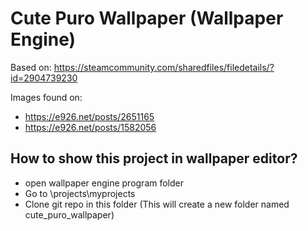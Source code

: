 # Cute Puro Wallpaper (Wallpaper Engine)

Based on: https://steamcommunity.com/sharedfiles/filedetails/?id=2904739230

Images found on:

- https://e926.net/posts/2651165
- https://e926.net/posts/1582056

## How to show this project in wallpaper editor?

- open wallpaper engine program folder
- Go to \projects\myprojects
- Clone git repo in this folder (This will create a new folder named cute_puro_wallpaper)

